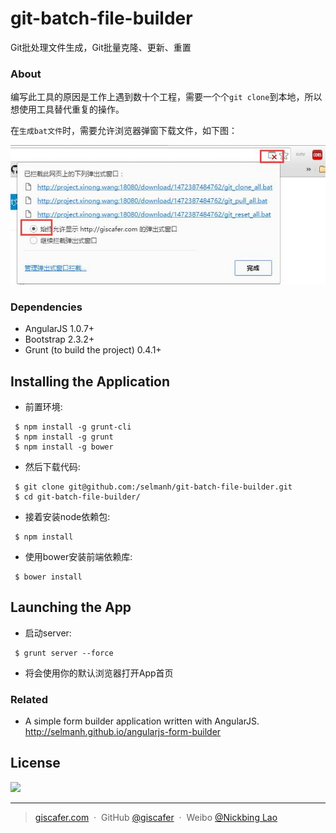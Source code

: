 git-batch-file-builder
======================

Git批处理文件生成，Git批量克隆、更新、重置

### About 

编写此工具的原因是工作上遇到数十个工程，需要一个个`git clone`到本地，所以想使用工具替代重复的操作。

在`生成bat文件`时，需要允许浏览器弹窗下载文件，如下图：

![允许浏览器弹窗](https://raw.githubusercontent.com/giscafer/git-batch-file-builder/master/allowpopwin.jpg)

### Dependencies

* AngularJS 1.0.7+
* Bootstrap 2.3.2+
* Grunt (to build the project) 0.4.1+

## Installing the Application

* 前置环境:
 ```
  $ npm install -g grunt-cli
  $ npm install -g grunt
  $ npm install -g bower 
 ```

* 然后下载代码: 
 ``` 
  $ git clone git@github.com:/selmanh/git-batch-file-builder.git 
  $ cd git-batch-file-builder/ 
 ```
  
* 接着安装node依赖包: 
 ``` 
  $ npm install 
 ``` 
 
* 使用bower安装前端依赖库: 
 ``` 
  $ bower install 
 ``` 
 
## Launching the App

* 启动server: 
 ```
  $ grunt server --force
 ```
 
* 将会使用你的默认浏览器打开App首页 

### Related

* A simple form builder application written with AngularJS. http://selmanh.github.io/angularjs-form-builder


## License
![](https://img.shields.io/badge/license-MIT-blue.svg)

---

> [giscafer.com](http://giscafer.com) &nbsp;&middot;&nbsp;
> GitHub [@giscafer](https://github.com/giscafer) &nbsp;&middot;&nbsp;
> Weibo [@Nickbing Lao](https://weibo.com/laohoubin)
